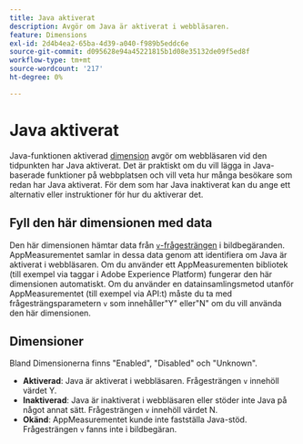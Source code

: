 ```yaml
---
title: Java aktiverat
description: Avgör om Java är aktiverat i webbläsaren.
feature: Dimensions
exl-id: 2d4b4ea2-65ba-4d39-a040-f989b5eddc6e
source-git-commit: d095628e94a45221815b1d08e35132de09f5ed8f
workflow-type: tm+mt
source-wordcount: '217'
ht-degree: 0%

---
```


# Java aktiverat

Java-funktionen aktiverad [dimension](overview.md) avgör om webbläsaren vid den tidpunkten har Java aktiverat. Det är praktiskt om du vill lägga in Java-baserade funktioner på webbplatsen och vill veta hur många besökare som redan har Java aktiverat. För dem som har Java inaktiverat kan du ange ett alternativ eller instruktioner för hur du aktiverar det.

## Fyll den här dimensionen med data

Den här dimensionen hämtar data från [`v`-frågesträngen &#x200B;](/help/implement/validate/query-parameters.md) i bildbegäranden. AppMeasurementet samlar in dessa data genom att identifiera om Java är aktiverat i webbläsaren. Om du använder ett AppMeasurementen bibliotek (till exempel via taggar i Adobe Experience Platform) fungerar den här dimensionen automatiskt. Om du använder en datainsamlingsmetod utanför AppMeasurementet (till exempel via API:t) måste du ta med frågesträngsparametern `v` som innehåller&quot;Y&quot; eller&quot;N&quot; om du vill använda den här dimensionen.

## Dimensioner

Bland Dimensionerna finns &quot;Enabled&quot;, &quot;Disabled&quot; och &quot;Unknown&quot;.

* **Aktiverad**: Java är aktiverat i webbläsaren. Frågesträngen `v` innehöll värdet Y.
* **Inaktiverad**: Java är inaktiverat i webbläsaren eller stöder inte Java på något annat sätt. Frågesträngen `v` innehöll värdet N.
* **Okänd**: AppMeasurementet kunde inte fastställa Java-stöd. Frågesträngen `v` fanns inte i bildbegäran.
